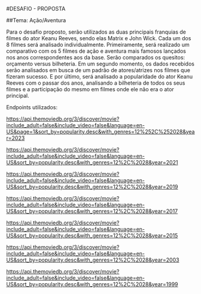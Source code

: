 #DESAFIO - PROPOSTA

##Tema: Ação/Aventura

Para o desafio proposto, serão utilizados as duas principais franquias de filmes do ator Keanu Reeves, sendo elas Matrix e John Wick. Cada um dos 8 filmes será analisado individualmente. 
Primeiramente, será realizado um comparativo com os 5 filmes de ação e aventura mais famosos lançados nos anos correspondentes aos da base. Serão comparados os quesitos: orçamento versus bilheteria.
Em um segundo momento, os dados recebidos serão analisados em busca de um padrão de atores/atrizes nos filmes que fizeram sucesso.
E por último, será analisado a popularidade do ator Keanu Reeves com o passar dos anos, analisando a bilheteria de todos os seus filmes e a participação do mesmo em filmes onde ele não era o ator principal.

Endpoints utilizados:

https://api.themoviedb.org/3/discover/movie?include_adult=false&include_video=false&language=en-US&page=1&sort_by=popularity.desc&with_genres=12%252C%252028&year=2023

https://api.themoviedb.org/3/discover/movie?include_adult=false&include_video=false&language=en-US&sort_by=popularity.desc&with_genres=12%2C%2028&year=2021

https://api.themoviedb.org/3/discover/movie?include_adult=false&include_video=false&language=en-US&sort_by=popularity.desc&with_genres=12%2C%2028&year=2019

https://api.themoviedb.org/3/discover/movie?include_adult=false&include_video=false&language=en-US&sort_by=popularity.desc&with_genres=12%2C%2028&year=2017

https://api.themoviedb.org/3/discover/movie?include_adult=false&include_video=false&language=en-US&sort_by=popularity.desc&with_genres=12%2C%2028&year=2015

https://api.themoviedb.org/3/discover/movie?include_adult=false&include_video=false&language=en-US&sort_by=popularity.desc&with_genres=12%2C%2028&year=2003

https://api.themoviedb.org/3/discover/movie?include_adult=false&include_video=false&language=en-US&sort_by=popularity.desc&with_genres=12%2C%2028&year=1999
